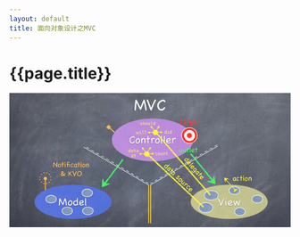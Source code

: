 ```yaml
---
layout: default
title: 面向对象设计之MVC
---
```

{{page.title}}
====================

<img src="/images/posts/2019-01-01/MVC_ObjectOrientedDesignConcept_Small.png">

